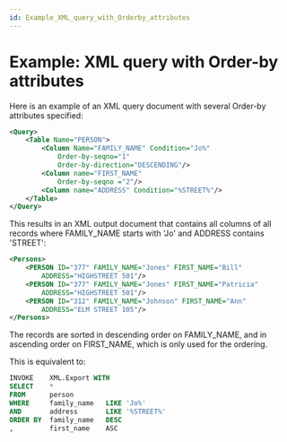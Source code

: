 ```yaml
---
id: Example_XML_query_with_Orderby_attributes
---
```


# Example: XML query with Order-by attributes

Here is an example of an XML query document with several Order-by attributes specified:

```xml
<Query>
    <Table Name="PERSON">
        <Column Name="FAMILY_NAME" Condition="Jo%"
            Order-by-seqno="1"
            Order-by-direction="DESCENDING"/>
        <Column name="FIRST_NAME"
            Order-by-seqno ="2"/>
        <Column name="ADDRESS" Condition="%STREET%"/>
    </Table>
</Query>

```

This results in an XML output document that contains all columns of all records where FAMILY_NAME starts with 'Jo' and ADDRESS contains 'STREET':

```xml
<Persons>
    <PERSON ID="377" FAMILY_NAME="Jones" FIRST_NAME="Bill"
        ADDRESS="HIGHSTREET 501"/>
    <PERSON ID="377" FAMILY_NAME="Jones" FIRST_NAME="Patricia"
        ADDRESS="HIGHSTREET 501"/>
    <PERSON ID="312" FAMILY_NAME="Johnson" FIRST_NAME="Ann"
        ADDRESS="ELM STREET 105"/>
</Persons>

```

The records are sorted in descending order on FAMILY_NAME, and in ascending order on FIRST_NAME, which is only used for the ordering.

This is equivalent to:

```sql
INVOKE    XML.Export WITH
SELECT    *
FROM      person
WHERE     family_name   LIKE 'Jo%'
AND       address       LIKE '%STREET%'
ORDER BY  family_name   DESC
,         first_name    ASC

```